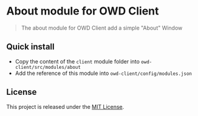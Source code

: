 # About module for OWD Client
> The about module for OWD Client add a simple "About" Window


## Quick install
- Copy the content of the `client` module folder into `owd-client/src/modules/about`
- Add the reference of this module into `owd-client/config/modules.json` 

## License
This project is released under the [MIT License](LICENSE).
